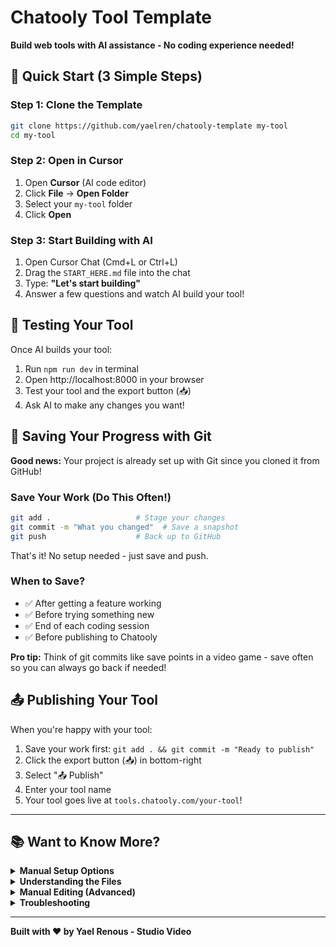 # Chatooly Tool Template

**Build web tools with AI assistance - No coding experience needed!**

## 🚀 Quick Start (3 Simple Steps)

### Step 1: Clone the Template
```bash
git clone https://github.com/yaelren/chatooly-template my-tool
cd my-tool
```

### Step 2: Open in Cursor
1. Open **Cursor** (AI code editor)
2. Click **File** → **Open Folder**
3. Select your `my-tool` folder
4. Click **Open**

### Step 3: Start Building with AI
1. Open Cursor Chat (Cmd+L or Ctrl+L)
2. Drag the `START_HERE.md` file into the chat
3. Type: **"Let's start building"**
4. Answer a few questions and watch AI build your tool!

## 🎨 Testing Your Tool

Once AI builds your tool:
1. Run `npm run dev` in terminal
2. Open http://localhost:8000 in your browser
3. Test your tool and the export button (📥)
4. Ask AI to make any changes you want!

## 💾 Saving Your Progress with Git

**Good news:** Your project is already set up with Git since you cloned it from GitHub!

### Save Your Work (Do This Often!)
```bash
git add .                   # Stage your changes
git commit -m "What you changed"  # Save a snapshot
git push                    # Back up to GitHub
```

That's it! No setup needed - just save and push.

### When to Save?
- ✅ After getting a feature working
- ✅ Before trying something new
- ✅ End of each coding session
- ✅ Before publishing to Chatooly

**Pro tip:** Think of git commits like save points in a video game - save often so you can always go back if needed!

## 📤 Publishing Your Tool

When you're happy with your tool:
1. Save your work first: `git add . && git commit -m "Ready to publish"`
2. Click the export button (📥) in bottom-right
3. Select "📤 Publish"
4. Enter your tool name
5. Your tool goes live at `tools.chatooly.com/your-tool`!

---

## 📚 Want to Know More?

<details>
<summary><b>Manual Setup Options</b></summary>

### Alternative ways to start the server:

**Python:**
```bash
python3 -m http.server 8000
```

**Node.js:**
```bash
npm install -g http-server
http-server -p 8000
```

**VS Code Live Server:**
1. Install "Live Server" extension
2. Right-click on `index.html`
3. Select "Open with Live Server"
</details>

<details>
<summary><b>Understanding the Files</b></summary>

```
my-tool/
├── START_HERE.md          # Instructions for AI
├── index.html             # Your tool's structure
├── styles.css             # How it looks
├── js/
│   ├── main.js           # How it works
│   └── chatooly-config.js # Tool settings
└── package.json          # Project setup
```
</details>

<details>
<summary><b>Manual Editing (Advanced)</b></summary>

If you want to edit files yourself:

1. **Config**: Edit `js/chatooly-config.js` for tool name and info
2. **Controls**: Add HTML controls in `index.html`
3. **Logic**: Write JavaScript in `js/main.js`
4. **Styles**: Customize appearance in `styles.css`

Remember: Keep visual content inside `#chatooly-canvas` div!
</details>

<details>
<summary><b>Troubleshooting</b></summary>

- **No export button?** Check if server is running
- **Export is blank?** Content must be in `#chatooly-canvas`
- **Can't publish?** Must run locally first (`npm run dev`)
- **Need help?** [Create an issue](https://github.com/yaelren/chatooly-template/issues)
</details>

---

**Built with ❤️ by Yael Renous - Studio Video**